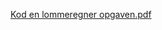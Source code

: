 [Kod en lommeregner opgaven.pdf](https://github.com/user-attachments/files/22389364/Kod.en.lommeregner.opgaven.pdf)

